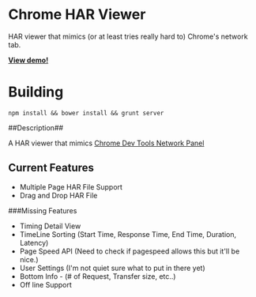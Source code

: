 
# Chrome HAR Viewer

HAR viewer that mimics (or at least tries really hard to) Chrome's network tab.

**[View demo!](https://ericduran.github.com/chromeHAR)**

# Building

```npm install && bower install && grunt server```


##Description##

A HAR viewer that mimics [Chrome Dev Tools Network Panel](https://developers.google.com/chrome-developer-tools/docs/network)


## Current Features
 - Multiple Page HAR File Support
 - Drag and Drop HAR File


###Missing Features
 - Timing Detail View
 - TimeLine Sorting (Start Time, Response Time, End Time, Duration, Latency)
 - Page Speed API (Need to check if pagespeed allows this but it'll be nice.)
 - User Settings (I'm not quiet sure what to put in there yet)
 - Bottom Info - (# of Request, Transfer size, etc..)
 - Off line Support

